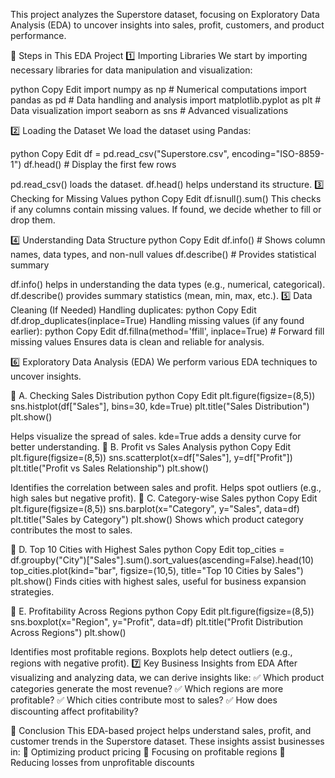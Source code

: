 This project analyzes the Superstore dataset, focusing on Exploratory Data Analysis (EDA) to uncover insights into sales, profit, customers, and product performance.

🔹 Steps in This EDA Project
1️⃣ Importing Libraries
We start by importing necessary libraries for data manipulation and visualization:

python
Copy
Edit
import numpy as np        # Numerical computations
import pandas as pd       # Data handling and analysis
import matplotlib.pyplot as plt  # Data visualization
import seaborn as sns     # Advanced visualizations

2️⃣ Loading the Dataset
We load the dataset using Pandas:

python
Copy
Edit
df = pd.read_csv("Superstore.csv", encoding="ISO-8859-1")
df.head()  # Display the first few rows

pd.read_csv() loads the dataset.
df.head() helps understand its structure.
3️⃣ Checking for Missing Values
python
Copy
Edit
df.isnull().sum()
This checks if any columns contain missing values. If found, we decide whether to fill or drop them.

4️⃣ Understanding Data Structure
python
Copy
Edit
df.info()  # Shows column names, data types, and non-null values
df.describe()  # Provides statistical summary

df.info() helps in understanding the data types (e.g., numerical, categorical).
df.describe() provides summary statistics (mean, min, max, etc.).
5️⃣ Data Cleaning (If Needed)
Handling duplicates:
python
Copy
Edit
df.drop_duplicates(inplace=True)
Handling missing values (if any found earlier):
python
Copy
Edit
df.fillna(method='ffill', inplace=True)  # Forward fill missing values
Ensures data is clean and reliable for analysis.

6️⃣ Exploratory Data Analysis (EDA)
We perform various EDA techniques to uncover insights.

📌 A. Checking Sales Distribution
python
Copy
Edit
plt.figure(figsize=(8,5))
sns.histplot(df["Sales"], bins=30, kde=True)
plt.title("Sales Distribution")
plt.show()

Helps visualize the spread of sales.
kde=True adds a density curve for better understanding.
📌 B. Profit vs Sales Analysis
python
Copy
Edit
plt.figure(figsize=(8,5))
sns.scatterplot(x=df["Sales"], y=df["Profit"])
plt.title("Profit vs Sales Relationship")
plt.show()

Identifies the correlation between sales and profit.
Helps spot outliers (e.g., high sales but negative profit).
📌 C. Category-wise Sales
python
Copy
Edit
plt.figure(figsize=(8,5))
sns.barplot(x="Category", y="Sales", data=df)
plt.title("Sales by Category")
plt.show()
Shows which product category contributes the most to sales.

📌 D. Top 10 Cities with Highest Sales
python
Copy
Edit
top_cities = df.groupby("City")["Sales"].sum().sort_values(ascending=False).head(10)
top_cities.plot(kind="bar", figsize=(10,5), title="Top 10 Cities by Sales")
plt.show()
Finds cities with highest sales, useful for business expansion strategies.

📌 E. Profitability Across Regions
python
Copy
Edit
plt.figure(figsize=(8,5))
sns.boxplot(x="Region", y="Profit", data=df)
plt.title("Profit Distribution Across Regions")
plt.show()

Identifies most profitable regions.
Boxplots help detect outliers (e.g., regions with negative profit).
7️⃣ Key Business Insights from EDA
After visualizing and analyzing data, we can derive insights like:
✅ Which product categories generate the most revenue?
✅ Which regions are more profitable?
✅ Which cities contribute most to sales?
✅ How does discounting affect profitability?

🚀 Conclusion
This EDA-based project helps understand sales, profit, and customer trends in the Superstore dataset. These insights assist businesses in:
🔹 Optimizing product pricing
🔹 Focusing on profitable regions
🔹 Reducing losses from unprofitable discounts
